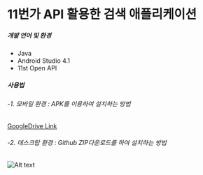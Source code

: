 # 11번가 API 활용한 검색 애플리케이션

##### 개발 언어 및 환경
- Java 
- Android Studio 4.1
- 11st Open API


##### 사용법

###### -1. 모바일 환경 : APK를 이용하여 설치하는 방법

   [GoogleDrive Link][googlelink]

[googlelink]:https://drive.google.com/file/d/1p06h2yi43t8p6DR0AqA0PjkUhZ3p7F0X/view?usp=sharing


###### -2. 데스크탑 환경 : Github ZIP다운로드를 하여 설치하는 방법
![Alt text](https://github.com/Ralpis/11st_report_Chosunwoo/blob/master/11st_down.gif)
